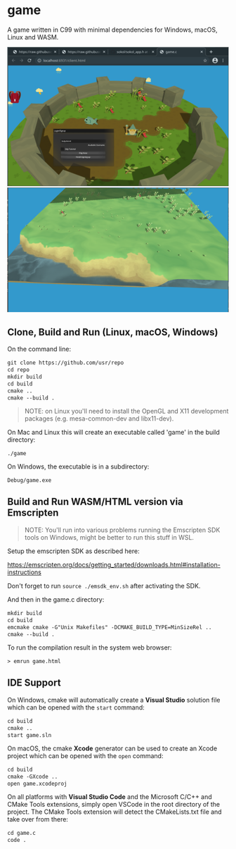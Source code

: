 # game

A game written in C99 with minimal dependencies for Windows, macOS, Linux and WASM.

![screenshot 1](./moji.png)
![screenshot 2](./nomoji.png)

## Clone, Build and Run (Linux, macOS, Windows)

On the command line:

```
git clone https://github.com/usr/repo
cd repo
mkdir build
cd build
cmake ..
cmake --build .
```

> NOTE: on Linux you'll need to install the OpenGL and X11 development packages (e.g. mesa-common-dev and libx11-dev).

On Mac and Linux this will create an executable called 'game'
in the build directory:

```
./game
```

On Windows, the executable is in a subdirectory:

```
Debug/game.exe
```

## Build and Run WASM/HTML version via Emscripten

> NOTE: You'll run into various problems running the Emscripten SDK tools on Windows, might be better to run this stuff in WSL.

Setup the emscripten SDK as described here:

https://emscripten.org/docs/getting_started/downloads.html#installation-instructions

Don't forget to run ```source ./emsdk_env.sh``` after activating the SDK.

And then in the game.c directory:

```
mkdir build
cd build
emcmake cmake -G"Unix Makefiles" -DCMAKE_BUILD_TYPE=MinSizeRel ..
cmake --build .
```

To run the compilation result in the system web browser:

```
> emrun game.html
```

## IDE Support

On Windows, cmake will automatically create a **Visual Studio** solution file which can be opened with the ```start``` command:
```
cd build
cmake ..
start game.sln
```

On macOS, the cmake **Xcode** generator can be used to create an
Xcode project which can be opened with the ```open``` command:
```
cd build
cmake -GXcode ..
open game.xcodeproj
```

On all platforms with **Visual Studio Code** and the Microsoft C/C++ and
CMake Tools extensions, simply open VSCode in the root directory of the
project. The CMake Tools extension will detect the CMakeLists.txt file and
take over from there:
```
cd game.c
code .
```
